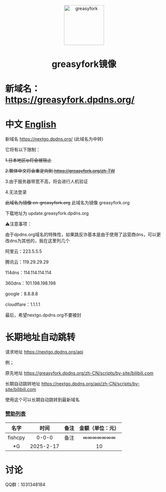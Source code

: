 <div align="center">

<img src="https://imgse.fishcpy.top/upload/thumbnails/2025/w800/logofishcompressed.png" width="128" height="128" alt="greasyfork">

# greasyfork镜像<br>

</div>

# 新域名：https://greasyfork.dpdns.org/

# 中文 [English](/README_English.md)


新域名 https://nextgo.dpdns.org/ (此域名为中转)

它将有以下限制：

~~1.日本地区ip将会被阻止~~

~~2.繁体中文将会重定向到 https://greasyfork.org/zh-TW~~

3.由于服务器带宽不高，将会进行人机验证

4.无法登录

~~此域名为镜像 cn-greasyfork.org~~  此域名为镜像 greasyfork.org

下载地址为 update.greasyfork.dpdns.org

⚠️注意事项：

由于dpdns.org域名的特殊性，如果跳反诈基本是由于使用了运营商dns，可以更改dns为其他的，我在这里列几个

阿里云：223.5.5.5

腾讯云：119.29.29.29

114dns：114.114.114.114

360dns：101.198.198.198

google：8.8.8.8

cloudflare：1.1.1.1

最后，希望nextgo.dpdns.org不要被封

# 长期地址自动跳转

请求地址 https://nextgo.dpdns.org/api

例；

原先地址   https://greasyfork.dpdns.org/zh-CN/scripts/by-site/bilibili.com

长期自动跳转地址  https://nextgo.dpdns.org/api/zh-CN/scripts/by-site/bilibili.com

使用这个可以长期自动跳转到最新域名

### [赞助列表](https://z.fishcpy.top/)

| 名字      | 时间 | 备注     | 金额（单位：元）     |
| :---:        |    :----:   |          :---: |          :---: |
| fishcpy      | 0-0-0       | 备注   | ∞∞∞∞∞∞∞   |
| *G   | 	2025-2-17        |       | 10      |

# 讨论

QQ群：1031348184
